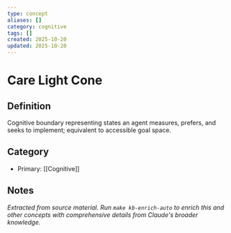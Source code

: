 ```yaml
---
type: concept
aliases: []
category: cognitive
tags: []
created: 2025-10-20
updated: 2025-10-20
---
```


# Care Light Cone

## Definition

Cognitive boundary representing states an agent measures, prefers, and seeks to implement; equivalent to accessible goal space.

## Category

- Primary: [[Cognitive]]

## Notes

*Extracted from source material. Run `make kb-enrich-auto` to enrich this and other concepts with comprehensive details from Claude's broader knowledge.*
